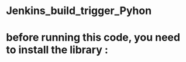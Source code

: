 # Jenkins_build_trigger_Pyhon
# before running this code, you need to install the library : 

```pip install python-jenkins
```
